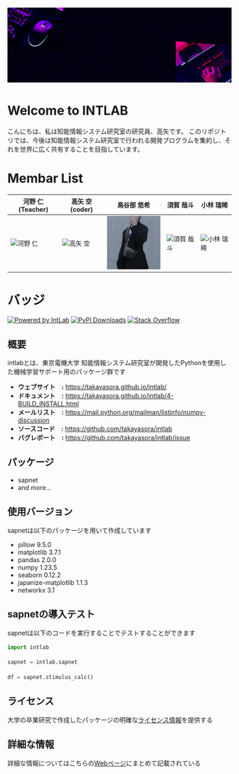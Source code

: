 # [![Sora's GitHub Banner](./base/source/welcome.gif)](https://takayasora.com)

# Welcome to INTLAB
こんにちは、私は知能情報システム研究室の研究員、高矢です。
このリポジトリでは、今後は知能情報システム研究室で行われる開発プログラムを集約し、それを世界に広く共有することを目指しています。


# Membar List
| 河野 仁(Teacher) | 高矢 空(coder) | 鳥谷部 悠希 | 須賀 哉斗 | 小林 瑞稀 |
| --------------- | ------------- | ---------- | --------- | --------- |
| ![河野 仁](https://researchmap.jp/kono/avatar.jpg) | ![高矢 空](https://pypi-camo.global.ssl.fastly.net/d4659d3927578919f40fee55b9a2ec1b0185b825/68747470733a2f2f7365637572652e67726176617461722e636f6d2f6176617461722f30373962313764396439356362313263373230643465663538376366313036373f73697a653d323235) | ![鳥谷部 悠希](./base/source/tori.jpg) | ![須賀 哉斗](https://salon-cherie.com/wp/wp-content/uploads/2018/12/noimage-300x300.jpg) | ![小林 瑞稀](https://salon-cherie.com/wp/wp-content/uploads/2018/12/noimage-300x300.jpg) |


# バッジ
[![Powered by IntLab](https://img.shields.io/badge/powered%20by-IntLab-orange.svg?style=flat&colorA=E1523D&colorB=007D8A)](
http://www.isl.c.dendai.ac.jp/)
[![PyPI Downloads](https://img.shields.io/pypi/dm/intlab.svg?label=PyPI%20downloads)](
https://pypi.org/project/intlab/)
[![Stack Overflow](https://img.shields.io/badge/stackoverflow-Ask%20questions-blue.svg)](
https://stackoverflow.com/questions/tagged/intlab)

## 概要
intlabとは、東京電機大学 知能情報システム研究室が開発したPythonを使用した機械学習サポート用のパッケージ群です

- **ウェブサイト　:** https://takayasora.github.io/intlab/
- **ドキュメント　:** https://takayasora.github.io/intlab/4-BUILD_INSTALL.html
- **メールリスト　:** https://mail.python.org/mailman/listinfo/numpy-discussion
- **ソースコード　:** https://github.com/takayasora/intlab
- **バグレポート　:** https://github.com/takayasora/intlab/issue

## パッケージ
- sapnet
- and more...
  
## 使用バージョン
sapnetは以下のパッケージを用いて作成しています
- pillow 9.5.0
- matplotlib 3.7.1
- pandas 2.0.0
- numpy 1.23.5
- seaborn 0.12.2
- japanize-matplotlib 1.1.3
- networkx 3.1

## sapnetの導入テスト
sapnetは以下のコードを実行することでテストすることができます

```Python
import intlab

sapnet = intlab.sapnet

df = sapnet.stimulus_calc()
```

## ライセンス
  大学の卒業研究で作成したパッケージの明確な[ライセンス情報](https://takayasora.github.io/intlab/6-LICENSE.html)を提供する

## 詳細な情報
  詳細な情報についてはこちらの[Webページ](https://takayasora.github.io/intlab/)にまとめて記載されている
